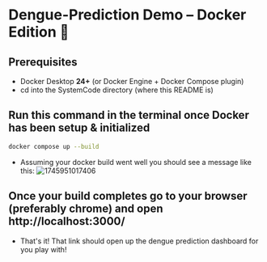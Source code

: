 # Dengue-Prediction Demo – Docker Edition 🐳

## Prerequisites

- Docker Desktop **24+** (or Docker Engine + Docker Compose plugin)
- cd into the SystemCode directory (where this README is)

## Run this command in the terminal once Docker has been setup & initialized

```bash
docker compose up --build
```

* Assuming your docker build went well you should see a message like this:
  ![1745951017406](image/README/1745951017406.png)

## Once your build completes go to your browser (preferably chrome) and open http://localhost:3000/

- That's it! That link should open up the dengue prediction dashboard for you play with!
